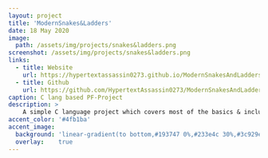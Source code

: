 ```yaml
---
layout: project
title: 'ModernSnakes&Ladders'
date: 18 May 2020
image:  
  path: /assets/img/projects/snakes&ladders.png
screenshot: /assets/img/projects/snakes&ladders.png
links:
  - title: Website
    url: https://hypertextassassin0273.github.io/ModernSnakesAndLadders-PF_Project
  - title: Github
    url: https://github.com/HypertextAssassin0273/ModernSnakesAndLadders-PF_Project
caption: C lang based PF-Project
description: >
    A simple C language project which covers most of the basics & includes some unique features, using DevC++.<br>
accent_color: '#4fb1ba'
accent_image:
  background: 'linear-gradient(to bottom,#193747 0%,#233e4c 30%,#3c929e 50%,#d5d5d4 70%,#cdccc8 100%)'
  overlay:    true
---
```

